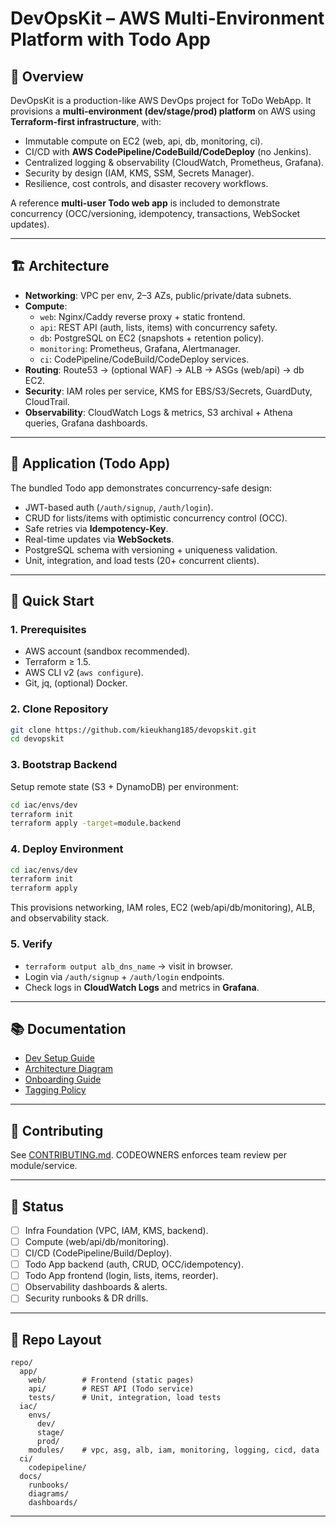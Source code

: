 # DevOpsKit – AWS Multi-Environment Platform with Todo App

## 📌 Overview
DevOpsKit is a production-like AWS DevOps project for ToDo WebApp.
It provisions a **multi-environment (dev/stage/prod) platform** on AWS using **Terraform-first infrastructure**, with:

- Immutable compute on EC2 (web, api, db, monitoring, ci).
- CI/CD with **AWS CodePipeline/CodeBuild/CodeDeploy** (no Jenkins).
- Centralized logging & observability (CloudWatch, Prometheus, Grafana).
- Security by design (IAM, KMS, SSM, Secrets Manager).
- Resilience, cost controls, and disaster recovery workflows.

A reference **multi-user Todo web app** is included to demonstrate concurrency (OCC/versioning, idempotency, transactions, WebSocket updates).

---

## 🏗️ Architecture
- **Networking**: VPC per env, 2–3 AZs, public/private/data subnets.
- **Compute**:
  - `web`: Nginx/Caddy reverse proxy + static frontend.
  - `api`: REST API (auth, lists, items) with concurrency safety.
  - `db`: PostgreSQL on EC2 (snapshots + retention policy).
  - `monitoring`: Prometheus, Grafana, Alertmanager.
  - `ci`: CodePipeline/CodeBuild/CodeDeploy services.
- **Routing**: Route53 → (optional WAF) → ALB → ASGs (web/api) → db EC2.
- **Security**: IAM roles per service, KMS for EBS/S3/Secrets, GuardDuty, CloudTrail.
- **Observability**: CloudWatch Logs & metrics, S3 archival + Athena queries, Grafana dashboards.

---

## 📝 Application (Todo App)
The bundled Todo app demonstrates concurrency-safe design:
- JWT-based auth (`/auth/signup`, `/auth/login`).
- CRUD for lists/items with optimistic concurrency control (OCC).
- Safe retries via **Idempotency-Key**.
- Real-time updates via **WebSockets**.
- PostgreSQL schema with versioning + uniqueness validation.
- Unit, integration, and load tests (20+ concurrent clients).

---

## 🚀 Quick Start

### 1. Prerequisites
- AWS account (sandbox recommended).
- Terraform ≥ 1.5.
- AWS CLI v2 (`aws configure`).
- Git, jq, (optional) Docker.

### 2. Clone Repository
```bash
git clone https://github.com/kieukhang185/devopskit.git
cd devopskit
```

### 3. Bootstrap Backend
Setup remote state (S3 + DynamoDB) per environment:
```bash
cd iac/envs/dev
terraform init
terraform apply -target=module.backend
```

### 4. Deploy Environment
```bash
cd iac/envs/dev
terraform init
terraform apply
```

This provisions networking, IAM roles, EC2 (web/api/db/monitoring), ALB, and observability stack.

### 5. Verify
- `terraform output alb_dns_name` → visit in browser.
- Login via `/auth/signup` + `/auth/login` endpoints.
- Check logs in **CloudWatch Logs** and metrics in **Grafana**.

---

## 📚 Documentation
- [Dev Setup Guide](docs/dev-setup.md)
- [Architecture Diagram](docs/diagrams/)
- [Onboarding Guide](docs/onboarding-guide.md)
- [Tagging Policy](docs/tagging-policy.md)

---

## 🤝 Contributing
See [CONTRIBUTING.md](CONTRIBUTING.md).
CODEOWNERS enforces team review per module/service.

---

## 📌 Status
- [ ] Infra Foundation (VPC, IAM, KMS, backend).
- [ ] Compute (web/api/db/monitoring).
- [ ] CI/CD (CodePipeline/Build/Deploy).
- [ ] Todo App backend (auth, CRUD, OCC/idempotency).
- [ ] Todo App frontend (login, lists, items, reorder).
- [ ] Observability dashboards & alerts.
- [ ] Security runbooks & DR drills.

---

## 🧩 Repo Layout
```
repo/
  app/
    web/        # Frontend (static pages)
    api/        # REST API (Todo service)
    tests/      # Unit, integration, load tests
  iac/
    envs/
      dev/
      stage/
      prod/
    modules/    # vpc, asg, alb, iam, monitoring, logging, cicd, data
  ci/
    codepipeline/
  docs/
    runbooks/
    diagrams/
    dashboards/
```

---
